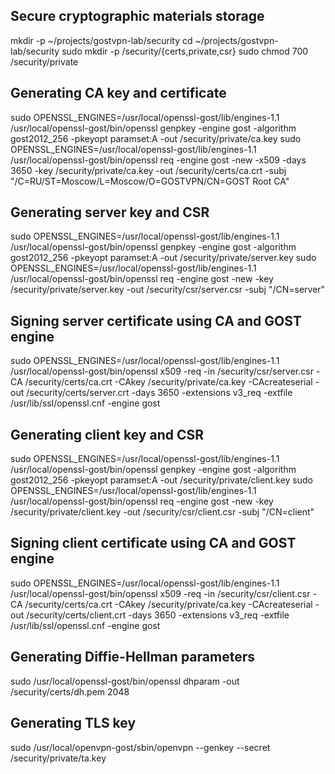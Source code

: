 ## Secure cryptographic materials storage

mkdir -p ~/projects/gostvpn-lab/security
cd ~/projects/gostvpn-lab/security
sudo mkdir -p /security/{certs,private,csr}
sudo chmod 700 /security/private

## Generating CA key and certificate

sudo OPENSSL_ENGINES=/usr/local/openssl-gost/lib/engines-1.1 /usr/local/openssl-gost/bin/openssl genpkey -engine gost -algorithm gost2012_256 -pkeyopt paramset:A -out /security/private/ca.key
sudo OPENSSL_ENGINES=/usr/local/openssl-gost/lib/engines-1.1 /usr/local/openssl-gost/bin/openssl req -engine gost -new -x509 -days 3650 -key /security/private/ca.key -out /security/certs/ca.crt -subj "/C=RU/ST=Moscow/L=Moscow/O=GOSTVPN/CN=GOST Root CA"

## Generating server key and CSR

sudo OPENSSL_ENGINES=/usr/local/openssl-gost/lib/engines-1.1 /usr/local/openssl-gost/bin/openssl genpkey -engine gost -algorithm gost2012_256 -pkeyopt paramset:A -out /security/private/server.key
sudo OPENSSL_ENGINES=/usr/local/openssl-gost/lib/engines-1.1 /usr/local/openssl-gost/bin/openssl req -engine gost -new -key /security/private/server.key -out /security/csr/server.csr -subj "/CN=server"

## Signing server certificate using CA and GOST engine

sudo OPENSSL_ENGINES=/usr/local/openssl-gost/lib/engines-1.1 /usr/local/openssl-gost/bin/openssl x509 -req -in /security/csr/server.csr -CA /security/certs/ca.crt -CAkey /security/private/ca.key -CAcreateserial -out /security/certs/server.crt -days 3650 -extensions v3_req -extfile /usr/lib/ssl/openssl.cnf -engine gost

## Generating client key and CSR

sudo OPENSSL_ENGINES=/usr/local/openssl-gost/lib/engines-1.1 /usr/local/openssl-gost/bin/openssl genpkey -engine gost -algorithm gost2012_256 -pkeyopt paramset:A -out /security/private/client.key
sudo OPENSSL_ENGINES=/usr/local/openssl-gost/lib/engines-1.1 /usr/local/openssl-gost/bin/openssl req -engine gost -new -key /security/private/client.key -out /security/csr/client.csr -subj "/CN=client"

## Signing client certificate using CA and GOST engine

sudo OPENSSL_ENGINES=/usr/local/openssl-gost/lib/engines-1.1 /usr/local/openssl-gost/bin/openssl x509 -req -in /security/csr/client.csr -CA /security/certs/ca.crt -CAkey /security/private/ca.key -CAcreateserial -out /security/certs/client.crt -days 3650 -extensions v3_req -extfile /usr/lib/ssl/openssl.cnf -engine gost

## Generating Diffie-Hellman parameters

sudo /usr/local/openssl-gost/bin/openssl dhparam -out /security/certs/dh.pem 2048

## Generating TLS key

sudo /usr/local/openvpn-gost/sbin/openvpn --genkey --secret /security/private/ta.key
